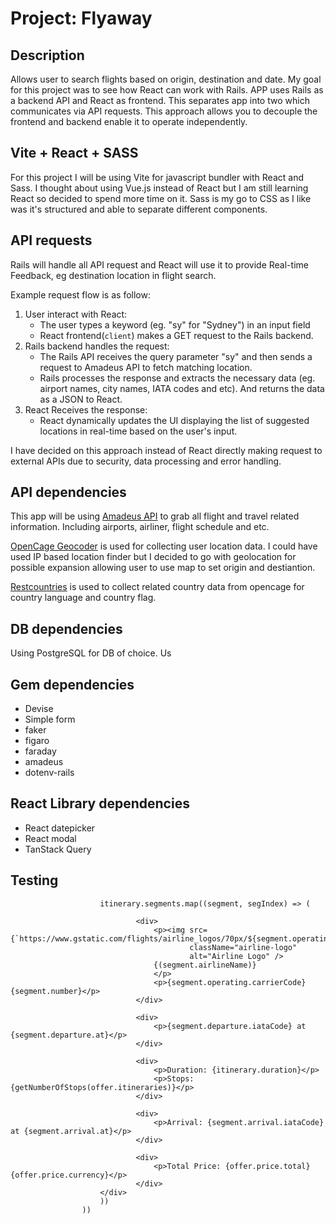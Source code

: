 # Project: Flyaway

## Description
Allows user to search flights based on origin, destination and date. My goal for this project was to see how React can work with Rails.
APP uses Rails as a backend API and React as frontend. This separates app into two which communicates via API requests. This approach allows you to decouple the frontend and backend enable it to operate independently. 

## Vite + React + SASS
For this project I will be using Vite for javascript bundler with React and Sass.
I thought about using Vue.js instead of React but I am still learning React so decided to spend more time on it. 
Sass is my go to CSS as I like was it's structured and able to separate different components. 

## API requests
Rails will handle all API request and React will use it to provide Real-time Feedback, eg destination location in flight search.

Example request flow is as follow:
1. User interact with React:
    - The user types a keyword (eg. "sy" for "Sydney") in an input field
    - React frontend(`client`) makes a GET request to the Rails backend.
2. Rails backend handles the request:
    - The Rails API receives the query parameter "sy" and then sends a request to Amadeus API to fetch matching location. 
    - Rails processes the response and extracts the necessary data (eg. airport names, city names, IATA codes and etc). And returns the data as a JSON to React. 
3. React Receives the response:
    - React dynamically updates the UI displaying the list of suggested locations in real-time based on the user's input. 

I have decided on this approach instead of React directly making request to external APIs due to security, data processing and error handling. 

## API dependencies
This app will be using [Amadeus API](https://www.flightapi.io/flight-status-and-tracking-api) to grab all flight and travel related information.
Including airports, airliner, flight schedule and etc. 

[OpenCage Geocoder](https://opencagedata.com/) is used for collecting user location data. I could have used IP based location finder but I decided to go with geolocation for possible expansion allowing user to use map to set origin and destiantion.

[Restcountries](https://restcountires.com) is used to collect related country data from opencage for country language and country flag. 

## DB dependencies
Using PostgreSQL for DB of choice. Us

## Gem dependencies
- Devise
- Simple form
- faker 
- figaro
- faraday
- amadeus
- dotenv-rails

## React Library dependencies
- React datepicker
- React modal
- TanStack Query

## Testing


                        itinerary.segments.map((segment, segIndex) => (

                                <div>
                                    <p><img src={`https://www.gstatic.com/flights/airline_logos/70px/${segment.operating.carrierCode}.png`}
                                            className="airline-logo"
                                            alt="Airline Logo" />
                                    {(segment.airlineName)}
                                    </p>
                                    <p>{segment.operating.carrierCode}{segment.number}</p>
                                </div>

                                <div>
                                    <p>{segment.departure.iataCode} at {segment.departure.at}</p>
                                </div>

                                <div>
                                    <p>Duration: {itinerary.duration}</p>
                                    <p>Stops: {getNumberOfStops(offer.itineraries)}</p>
                                </div>

                                <div>
                                    <p>Arrival: {segment.arrival.iataCode} at {segment.arrival.at}</p>
                                </div>
                                
                                <div>
                                    <p>Total Price: {offer.price.total} {offer.price.currency}</p>
                                </div>
                        </div>
                        ))
                    ))
